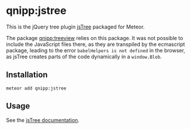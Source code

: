 # qnipp:jstree

This is the jQuery tree plugin [jsTree](https://www.jstree.com) packaged for Meteor.

The package [qnipp:treeview](https://github.com/qnipp/meteor-treeview) relies on this package. It was not possible to include the JavaScript files there, as they are transpiled by the ecmascript package, leading to the error `babelHelpers is not defined` in the browser, as jsTree creates parts of the code dynamically in a `window.Blob`.

## Installation

    meteor add qnipp:jstree

## Usage

See the [jsTree documentation](https://www.jstree.com/).

